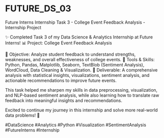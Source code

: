 # FUTURE_DS_03
Future Interns Internship Task 3 - College Event Feedback Analysis - Internship Project

✨ Completed Task 3 of my Data Science & Analytics Internship at Future Interns!
📊 Project: College Event Feedback Analysis

🔹 Objective: Analyze student feedback to understand strengths, weaknesses, and overall effectiveness of college events.
🔹 Tools & Skills: Python, Pandas, Matplotlib, Seaborn, TextBlob (Sentiment Analysis), WordCloud, Data Cleaning & Visualization.
🔹 Deliverable: A comprehensive analysis with statistical insights, visualizations, sentiment analysis, and actionable recommendations to improve future events.

This task helped me sharpen my skills in data preprocessing, visualization, and NLP-based sentiment analysis, while also learning how to translate raw feedback into meaningful insights and recommendations.

Excited to continue my journey in this internship and solve more real-world data problems! 🚀

#DataScience #Analytics #Python #Visualization #SentimentAnalysis #FutureInterns #Internship

